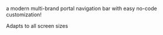 a modern multi-brand portal navigation bar with easy no-code customization!


Adapts to all screen sizes
